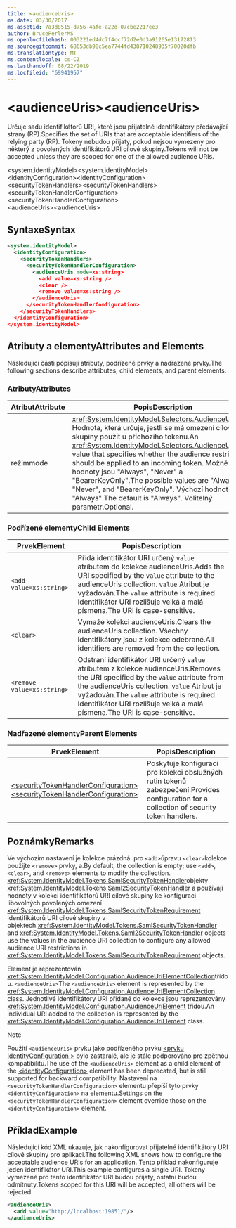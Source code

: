 ```yaml
---
title: <audienceUris>
ms.date: 03/30/2017
ms.assetid: 7a3d8515-d756-4afe-a22d-07cbe2217ee3
author: BrucePerlerMS
ms.openlocfilehash: 003221ed4dc7f4ccf72d2e0d3a91265e13172813
ms.sourcegitcommit: 68653db98c5ea7744fd438710248935f70020dfb
ms.translationtype: MT
ms.contentlocale: cs-CZ
ms.lasthandoff: 08/22/2019
ms.locfileid: "69941957"
---
```

# <a name="audienceuris"></a><span data-ttu-id="74046-101">\<audienceUris></span><span class="sxs-lookup"><span data-stu-id="74046-101">\<audienceUris></span></span>
<span data-ttu-id="74046-102">Určuje sadu identifikátorů URI, které jsou přijatelné identifikátory předávající strany (RP).</span><span class="sxs-lookup"><span data-stu-id="74046-102">Specifies the set of URIs that are acceptable identifiers of the relying party (RP).</span></span> <span data-ttu-id="74046-103">Tokeny nebudou přijaty, pokud nejsou vymezeny pro některý z povolených identifikátorů URI cílové skupiny.</span><span class="sxs-lookup"><span data-stu-id="74046-103">Tokens will not be accepted unless they are scoped for one of the allowed audience URIs.</span></span>  
  
 <span data-ttu-id="74046-104">\<system.identityModel></span><span class="sxs-lookup"><span data-stu-id="74046-104">\<system.identityModel></span></span>  
<span data-ttu-id="74046-105">\<identityConfiguration></span><span class="sxs-lookup"><span data-stu-id="74046-105">\<identityConfiguration></span></span>  
<span data-ttu-id="74046-106">\<securityTokenHandlers></span><span class="sxs-lookup"><span data-stu-id="74046-106">\<securityTokenHandlers></span></span>  
<span data-ttu-id="74046-107">\<securityTokenHandlerConfiguration></span><span class="sxs-lookup"><span data-stu-id="74046-107">\<securityTokenHandlerConfiguration></span></span>  
<span data-ttu-id="74046-108">\<audienceUris></span><span class="sxs-lookup"><span data-stu-id="74046-108">\<audienceUris></span></span>  
  
## <a name="syntax"></a><span data-ttu-id="74046-109">Syntaxe</span><span class="sxs-lookup"><span data-stu-id="74046-109">Syntax</span></span>  
  
```xml  
<system.identityModel>  
  <identityConfiguration>  
    <securityTokenHandlers>  
      <securityTokenHandlerConfiguration>  
        <audienceUris mode=xs:string>  
          <add value=xs:string />  
          <clear />  
          <remove value=xs:string />  
        </audienceUris>  
      </securityTokenHandlerConfiguration>  
    </securityTokenHandlers>  
  </identityConfiguration>  
</system.identityModel>  
```  
  
## <a name="attributes-and-elements"></a><span data-ttu-id="74046-110">Atributy a elementy</span><span class="sxs-lookup"><span data-stu-id="74046-110">Attributes and Elements</span></span>  
 <span data-ttu-id="74046-111">Následující části popisují atributy, podřízené prvky a nadřazené prvky.</span><span class="sxs-lookup"><span data-stu-id="74046-111">The following sections describe attributes, child elements, and parent elements.</span></span>  
  
### <a name="attributes"></a><span data-ttu-id="74046-112">Atributy</span><span class="sxs-lookup"><span data-stu-id="74046-112">Attributes</span></span>  
  
|<span data-ttu-id="74046-113">Atribut</span><span class="sxs-lookup"><span data-stu-id="74046-113">Attribute</span></span>|<span data-ttu-id="74046-114">Popis</span><span class="sxs-lookup"><span data-stu-id="74046-114">Description</span></span>|  
|---------------|-----------------|  
|<span data-ttu-id="74046-115">režim</span><span class="sxs-lookup"><span data-stu-id="74046-115">mode</span></span>|<span data-ttu-id="74046-116"><xref:System.IdentityModel.Selectors.AudienceUriMode> Hodnota, která určuje, jestli se má omezení cílové skupiny použít u příchozího tokenu.</span><span class="sxs-lookup"><span data-stu-id="74046-116">An <xref:System.IdentityModel.Selectors.AudienceUriMode> value that specifies whether the audience restriction should be applied to an incoming token.</span></span> <span data-ttu-id="74046-117">Možné hodnoty jsou "Always", "Never" a "BearerKeyOnly".</span><span class="sxs-lookup"><span data-stu-id="74046-117">The possible values are "Always", "Never", and "BearerKeyOnly".</span></span> <span data-ttu-id="74046-118">Výchozí hodnota je "Always".</span><span class="sxs-lookup"><span data-stu-id="74046-118">The default is "Always".</span></span> <span data-ttu-id="74046-119">Volitelný parametr.</span><span class="sxs-lookup"><span data-stu-id="74046-119">Optional.</span></span>|  
  
### <a name="child-elements"></a><span data-ttu-id="74046-120">Podřízené elementy</span><span class="sxs-lookup"><span data-stu-id="74046-120">Child Elements</span></span>  
  
|<span data-ttu-id="74046-121">Prvek</span><span class="sxs-lookup"><span data-stu-id="74046-121">Element</span></span>|<span data-ttu-id="74046-122">Popis</span><span class="sxs-lookup"><span data-stu-id="74046-122">Description</span></span>|  
|-------------|-----------------|  
|`<add value=xs:string>`|<span data-ttu-id="74046-123">Přidá identifikátor URI určený `value` atributem do kolekce audienceUris.</span><span class="sxs-lookup"><span data-stu-id="74046-123">Adds the URI specified by the `value` attribute to the audienceUris collection.</span></span> <span data-ttu-id="74046-124">`value` Atribut je vyžadován.</span><span class="sxs-lookup"><span data-stu-id="74046-124">The `value` attribute is required.</span></span> <span data-ttu-id="74046-125">Identifikátor URI rozlišuje velká a malá písmena.</span><span class="sxs-lookup"><span data-stu-id="74046-125">The URI is case-sensitive.</span></span>|  
|`<clear>`|<span data-ttu-id="74046-126">Vymaže kolekci audienceUris.</span><span class="sxs-lookup"><span data-stu-id="74046-126">Clears the audienceUris collection.</span></span> <span data-ttu-id="74046-127">Všechny identifikátory jsou z kolekce odebrané.</span><span class="sxs-lookup"><span data-stu-id="74046-127">All identifiers are removed from the collection.</span></span>|  
|`<remove value=xs:string>`|<span data-ttu-id="74046-128">Odstraní identifikátor URI určený `value` atributem z kolekce audienceUris.</span><span class="sxs-lookup"><span data-stu-id="74046-128">Removes the URI specified by the `value` attribute from the audienceUris collection.</span></span> <span data-ttu-id="74046-129">`value` Atribut je vyžadován.</span><span class="sxs-lookup"><span data-stu-id="74046-129">The `value` attribute is required.</span></span> <span data-ttu-id="74046-130">Identifikátor URI rozlišuje velká a malá písmena.</span><span class="sxs-lookup"><span data-stu-id="74046-130">The URI is case-sensitive.</span></span>|  
  
### <a name="parent-elements"></a><span data-ttu-id="74046-131">Nadřazené elementy</span><span class="sxs-lookup"><span data-stu-id="74046-131">Parent Elements</span></span>  
  
|<span data-ttu-id="74046-132">Prvek</span><span class="sxs-lookup"><span data-stu-id="74046-132">Element</span></span>|<span data-ttu-id="74046-133">Popis</span><span class="sxs-lookup"><span data-stu-id="74046-133">Description</span></span>|  
|-------------|-----------------|  
|[<span data-ttu-id="74046-134">\<securityTokenHandlerConfiguration></span><span class="sxs-lookup"><span data-stu-id="74046-134">\<securityTokenHandlerConfiguration></span></span>](securitytokenhandlerconfiguration.md)|<span data-ttu-id="74046-135">Poskytuje konfiguraci pro kolekci obslužných rutin tokenů zabezpečení.</span><span class="sxs-lookup"><span data-stu-id="74046-135">Provides configuration for a collection of security token handlers.</span></span>|  
  
## <a name="remarks"></a><span data-ttu-id="74046-136">Poznámky</span><span class="sxs-lookup"><span data-stu-id="74046-136">Remarks</span></span>  
 <span data-ttu-id="74046-137">Ve výchozím nastavení je kolekce prázdná. pro `<add>`úpravu `<clear>`kolekce použijte `<remove>` prvky, a.</span><span class="sxs-lookup"><span data-stu-id="74046-137">By default, the collection is empty; use `<add>`, `<clear>`, and `<remove>` elements to modify the collection.</span></span> <span data-ttu-id="74046-138"><xref:System.IdentityModel.Tokens.SamlSecurityTokenHandler>objekty <xref:System.IdentityModel.Tokens.Saml2SecurityTokenHandler> a používají hodnoty v kolekci identifikátorů URI cílové skupiny ke konfiguraci libovolných povolených omezení <xref:System.IdentityModel.Tokens.SamlSecurityTokenRequirement> identifikátorů URI cílové skupiny v objektech.</span><span class="sxs-lookup"><span data-stu-id="74046-138"><xref:System.IdentityModel.Tokens.SamlSecurityTokenHandler> and <xref:System.IdentityModel.Tokens.Saml2SecurityTokenHandler> objects use the values in the audience URI collection to configure any allowed audience URI restrictions in <xref:System.IdentityModel.Tokens.SamlSecurityTokenRequirement> objects.</span></span>  
  
 <span data-ttu-id="74046-139">Element je reprezentován <xref:System.IdentityModel.Configuration.AudienceUriElementCollection>třídou. `<audienceUris>`</span><span class="sxs-lookup"><span data-stu-id="74046-139">The `<audienceUris>` element is represented by the <xref:System.IdentityModel.Configuration.AudienceUriElementCollection> class.</span></span> <span data-ttu-id="74046-140">Jednotlivé identifikátory URI přidané do kolekce jsou reprezentovány <xref:System.IdentityModel.Configuration.AudienceUriElement> třídou.</span><span class="sxs-lookup"><span data-stu-id="74046-140">An individual URI added to the collection is represented by the <xref:System.IdentityModel.Configuration.AudienceUriElement> class.</span></span>  
  
> [!NOTE]
> <span data-ttu-id="74046-141">Použití `<audienceUris>` prvku jako podřízeného prvku [ \<prvku IdentityConfiguration >](identityconfiguration.md) bylo zastaralé, ale je stále podporováno pro zpětnou kompatibilitu.</span><span class="sxs-lookup"><span data-stu-id="74046-141">The use of the `<audienceUris>` element as a child element of the [\<identityConfiguration>](identityconfiguration.md) element has been deprecated, but is still supported for backward compatibility.</span></span> <span data-ttu-id="74046-142">Nastavení na `<securityTokenHandlerConfiguration>` elementu přepíší tyto prvky `<identityConfiguration>` na elementu.</span><span class="sxs-lookup"><span data-stu-id="74046-142">Settings on the `<securityTokenHandlerConfiguration>` element override those on the `<identityConfiguration>` element.</span></span>  
  
## <a name="example"></a><span data-ttu-id="74046-143">Příklad</span><span class="sxs-lookup"><span data-stu-id="74046-143">Example</span></span>  
 <span data-ttu-id="74046-144">Následující kód XML ukazuje, jak nakonfigurovat přijatelné identifikátory URI cílové skupiny pro aplikaci.</span><span class="sxs-lookup"><span data-stu-id="74046-144">The following XML shows how to configure the acceptable audience URIs for an application.</span></span> <span data-ttu-id="74046-145">Tento příklad nakonfiguruje jeden identifikátor URI.</span><span class="sxs-lookup"><span data-stu-id="74046-145">This example configures a single URI.</span></span> <span data-ttu-id="74046-146">Tokeny vymezené pro tento identifikátor URI budou přijaty, ostatní budou odmítnuty.</span><span class="sxs-lookup"><span data-stu-id="74046-146">Tokens scoped for this URI will be accepted, all others will be rejected.</span></span>  
  
```xml  
<audienceUris>  
  <add value="http://localhost:19851/"/>  
</audienceUris>  
```
